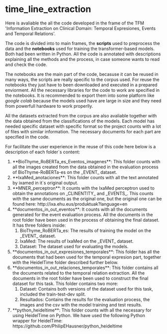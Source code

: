 # time_line_extraction

Here is avaliable the all the code developed in the frame of the TFM 'Information Extraction on Clinical Domain: Temporal Expresiones, Events and Temporal Relations'.

The code is divided into to main frames, the **scripts** used to preprocess the data and the **notebooks** used for training the transformer-based models. Both had been written in Python.
All the code is annotated with descriptions explaining all the methods and the process, in case someone wants to read and check the code. 

The notebooks are the main part of the code, becasuse it can be reused in many ways, the scripts are really specific to the corpus used. 
For reuse the notebooks they just have to been downloaded and executed in a prepared enviorment. All the necessary libraries for the code to work are specified in the notebooks.
It is recommended to export them into some platform like _google colab_ because the models used have are large in size and they need from powerfull hardware to work properlly.

All the datasets extracted from the corpus are also avaliable together with the data obtained from the classifications of the models.
Each model has needed specific dataset with specific format so the project counts with a lot of files with similar information. The necessary documents for each part are specified in the code.

For facilitate the user experience in the reuse of this code here below is a description of each folder´s content:

<ol>
  <li> **BioThyme_RoBERTa_es_Eventos_imagenes**: This folder counts with all the images created from the data obtained in the evaluation process of BioThyme-RoBERTa-es on the _EVENT_ dataset.</li>
  <li> **IxaMed_anotaciones**: This folder counts with all the text annotated by ixamed in it´s original output. </li>
  <li> **MNER_perceptron**: It counts with the IxaMed perceptron used to obtain the annotations on _CLINENTITY_ and _EVENTS_. This counts with the same documents as the original one, but the original one can be found here: http://ixa.ehu.eus/produktuak?language=en</li>
  <li> **documentos_in_out_eventos**: It counts with all the documents generated for the event evaluation process. 
All the documents in the root folder have been used in the process of obtaining the final dataset. It has three folders inside:
        <ol>
        <li>BioThyme_RoBERTa_es: The results of training the model on the _EVENT_ dataset. </li>
        <li>IxaMed: The results of IxaMed on the _EVENT_ dataset. </li>
        <li>Dataset: The dataset used for evaluating the models. </li>
        </ol>
  </li>
  <li> **documentos_in_out_expresiones_temporales**: This folder has all the documents that had been used for the temporal expresion part, together with the HeidelTime folder described further below.</li>
  <li> **documentos_in_out_relaciones_temporales**: This folder contains all the documents related to the temporal relation extraction. All the documents in the root folder have been used to construct the final dataset for this task. This folder contains two more:
         <ol>
        <li>Dataset: Contains both versions of the dataset used for this task, included the train-test-dev split.</li>
        <li>Resultados: Contains the results for the evaluation process, the images and the csv with the model training and test results.</li>
        </ol>
  </li>
  <li> **python_heideltime**: This folder counts with all the necessary for using HeidelTime on Python. We have used the following Python wrapper for HeidelTime: https://github.com/PhilipEHausner/python_heideltime </li>
</ol>






